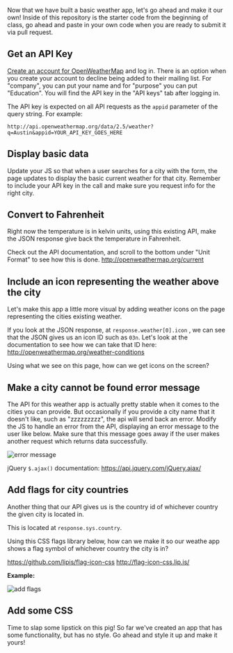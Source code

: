 Now that we have built a basic weather app, let's go ahead and make it our own! Inside of this repository is the starter code from the beginning of class, go ahead and paste in your own code when you are ready to submit it via pull request.

## Get an API Key
[Create an account for OpenWeatherMap](http://home.openweathermap.org/users/sign_in) and log in. There is an option when you create your account to decline being added to their mailing list. For "company", you can put your name and for "purpose" you can put "Education". You will find the API key in the "API keys" tab after logging in.

The API key is expected on all API requests as the `appid` parameter of the query string. For example:

```
http://api.openweathermap.org/data/2.5/weather?q=Austin&appid=YOUR_API_KEY_GOES_HERE
```

## Display basic data

Update your JS so that when a user searches for a city with the form, the page updates to display the basic current weather for that city. Remember to include your API key in the call and make sure you request info for the right city.

## Convert to Fahrenheit
Right now the temperature is in kelvin units, using this existing API, make the JSON response give back the temperature in Fahrenheit.

Check out the API documentation, and scroll to the bottom under "Unit Format" to see how this is done.
http://openweathermap.org/current

## Include an icon representing the weather above the city
Let's make this app a little more visual by adding weather icons on the page representing the cities existing weather.

If you look at the JSON response, at `response.weather[0].icon` , we can see that the JSON gives us an icon ID such as `03n`. Let's look at the documentation to see how we can take that ID here:
http://openweathermap.org/weather-conditions

Using what we see on this page, how can we get icons on the screen?

## Make a city cannot be found error message
The API for this weather app is actually pretty stable when it comes to the cities you can provide. But occasionally if you provide a city name that it doesn't like, such as "zzzzzzzzz", the api will send back an error. Modify the JS to handle an error from the API, displaying an error message to the user like below. Make sure that this message goes away if the user makes another request which returns data successfully.

![error message](https://content.screencast.com/users/ddunn91/folders/Jing/media/2c0b4d62-333f-4a6c-a2a2-5725c04b6fd0/00000048.png)

jQuery `$.ajax()` documentation: https://api.jquery.com/jQuery.ajax/

## Add flags for city countries
Another thing that our API gives us is the country id of whichever country the given city is located in.

This is located at `response.sys.country`.

Using this CSS flags library below, how can we make it so our weathe app shows a flag symbol of whichever country the city is in?

https://github.com/lipis/flag-icon-css
http://flag-icon-css.lip.is/

**Example:**

![add flags](https://content.screencast.com/users/ddunn91/folders/Jing/media/8735906a-dbec-4137-b1d6-12488cde976f/00000050.png)

## Add some CSS
Time to slap some lipstick on this pig! So far we've created an app that has some functionality, but has no style. Go ahead and style it up and make it yours!
